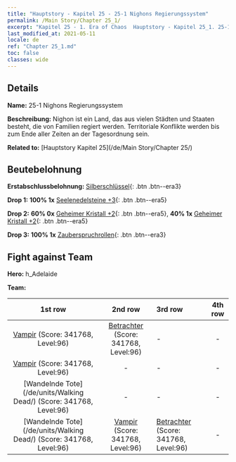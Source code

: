 ```yaml
---
title: "Hauptstory - Kapitel 25 - 25-1 Nighons Regierungssystem"
permalink: /Main Story/Chapter 25_1/
excerpt: "Kapitel 25 - 1. Era of Chaos  Hauptstory - Kapitel 25_1. 25-1 Nighons Regierungssystem"
last_modified_at: 2021-05-11
locale: de
ref: "Chapter 25_1.md"
toc: false
classes: wide
---
```


## Details

 **Name:** 25-1 Nighons Regierungssystem

 **Beschreibung:** Nighon ist ein Land, das aus vielen Städten und Staaten besteht, die von Familien regiert werden. Territoriale Konflikte werden bis zum Ende aller Zeiten an der Tagesordnung sein.

 **Related to:** [Hauptstory Kapitel 25](/de/Main Story/Chapter 25/)

## Beutebelohnung

 **Erstabschlussbelohnung:** [Silberschlüssel](/ItemsDE/con_693/){: .btn .btn--era3}

 **Drop 1:** **100% 1x** [Seelenedelsteine +3](/ItemsDE/mat_86/){: .btn .btn--era5}

 **Drop 2:** **60% 0x** [Geheimer Kristall +2](/ItemsDE/mat_80/){: .btn .btn--era5}, **40% 1x** [Geheimer Kristall +2](/ItemsDE/mat_80/){: .btn .btn--era5}

 **Drop 3:** **100% 1x** [Zauberspruchrollen](/ItemsDE/con_694/){: .btn .btn--era3}


## Fight against Team
 **Hero:** h_Adelaide

 **Team:**


  | 1st row | 2nd row | 3rd row | 4th row |
  |:----:|:----:|:----|:----:|
  | [Vampir](/de/units/Vampire/) (Score: 341768, Level:96)  | [Betrachter](/de/units/Beholder/) (Score: 341768, Level:96)  | - | - |
  | [Vampir](/de/units/Vampire/) (Score: 341768, Level:96)  | - | - | - |
  | [Wandelnde Tote](/de/units/Walking Dead/) (Score: 341768, Level:96)  | - | - | - |
  | [Wandelnde Tote](/de/units/Walking Dead/) (Score: 341768, Level:96)  | [Vampir](/de/units/Vampire/) (Score: 341768, Level:96)  | [Betrachter](/de/units/Beholder/) (Score: 341768, Level:96)  | - |


